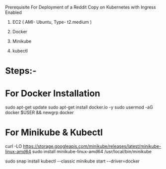 Prerequisite For Deployment of a Reddit Copy on Kubernetes with Ingress Enabled


1. EC2 ( AMI- Ubuntu, Type- t2.medium )

2. Docker

3. Minikube

4. kubectl

# Steps:-

# For Docker Installation
sudo apt-get update
sudo apt-get install docker.io -y
sudo usermod -aG docker $USER && newgrp docker

# For Minikube & Kubectl
curl -LO https://storage.googleapis.com/minikube/releases/latest/minikube-linux-amd64
sudo install minikube-linux-amd64 /usr/local/bin/minikube 

sudo snap install kubectl --classic
minikube start --driver=docker
